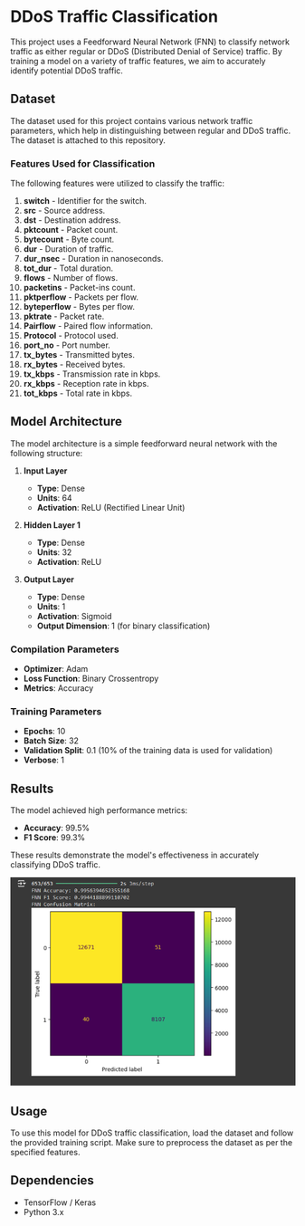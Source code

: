 # DDoS Traffic Classification

This project uses a Feedforward Neural Network (FNN) to classify network traffic as either regular or DDoS (Distributed Denial of Service) traffic. By training a model on a variety of traffic features, we aim to accurately identify potential DDoS traffic.

## Dataset

The dataset used for this project contains various network traffic parameters, which help in distinguishing between regular and DDoS traffic. The dataset is attached to this repository.

### Features Used for Classification

The following features were utilized to classify the traffic:

1. **switch** - Identifier for the switch.
2. **src** - Source address.
3. **dst** - Destination address.
4. **pktcount** - Packet count.
5. **bytecount** - Byte count.
6. **dur** - Duration of traffic.
7. **dur_nsec** - Duration in nanoseconds.
8. **tot_dur** - Total duration.
9. **flows** - Number of flows.
10. **packetins** - Packet-ins count.
11. **pktperflow** - Packets per flow.
12. **byteperflow** - Bytes per flow.
13. **pktrate** - Packet rate.
14. **Pairflow** - Paired flow information.
15. **Protocol** - Protocol used.
16. **port_no** - Port number.
17. **tx_bytes** - Transmitted bytes.
18. **rx_bytes** - Received bytes.
19. **tx_kbps** - Transmission rate in kbps.
20. **rx_kbps** - Reception rate in kbps.
21. **tot_kbps** - Total rate in kbps.

## Model Architecture

The model architecture is a simple feedforward neural network with the following structure:

1. **Input Layer**
   - **Type**: Dense
   - **Units**: 64
   - **Activation**: ReLU (Rectified Linear Unit)

2. **Hidden Layer 1**
   - **Type**: Dense
   - **Units**: 32
   - **Activation**: ReLU

3. **Output Layer**
   - **Type**: Dense
   - **Units**: 1
   - **Activation**: Sigmoid
   - **Output Dimension**: 1 (for binary classification)

### Compilation Parameters

- **Optimizer**: Adam
- **Loss Function**: Binary Crossentropy
- **Metrics**: Accuracy

### Training Parameters

- **Epochs**: 10
- **Batch Size**: 32
- **Validation Split**: 0.1 (10% of the training data is used for validation)
- **Verbose**: 1

## Results

The model achieved high performance metrics:
- **Accuracy**: 99.5%
- **F1 Score**: 99.3%

These results demonstrate the model's effectiveness in accurately classifying DDoS traffic.

![Model Accuracy](image.png)

## Usage

To use this model for DDoS traffic classification, load the dataset and follow the provided training script. Make sure to preprocess the dataset as per the specified features.

## Dependencies

- TensorFlow / Keras
- Python 3.x


